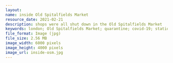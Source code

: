 ```yaml
---
layout: 
name: inside Old Spitalfields Market
resource_date: 2021-02-21
description: shops were all shut down in the Old Spitalfields Market
keywords: london; Old Spitalfields Market; quarantine; covid-19; station
file_format: Image (jpg)
file_size: 2.56 MB
image_width: 6000 pixels
image_height: 4000 pixels
image_url: inside-osm.jpg
---
```

